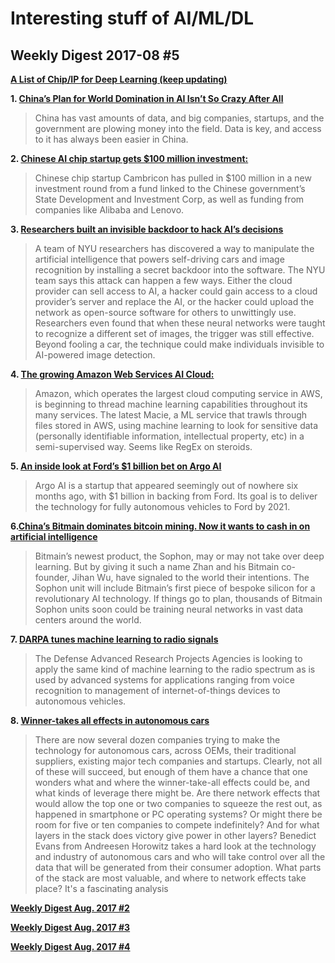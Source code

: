 # Interesting stuff of AI/ML/DL

## Weekly Digest 2017-08 \#5

**[A List of Chip/IP for Deep Learning (keep updating)](https://medium.com/@shan.tang.g/a-list-of-chip-ip-for-deep-learning-48d05f1759ae)**

**1. [China’s Plan for World Domination in AI Isn’t So Crazy After All](https://www.bloomberg.com/amp/news/articles/2017-08-14/china-s-plan-for-world-domination-in-ai-isn-t-so-crazy-after-all)**

> China has vast amounts of data, and big companies, startups, and the government are plowing money into the field. Data is key, and access to it has always been easier in China.

**2. [Chinese AI chip startup gets $100 million investment:](https://www.chinamoneynetwork.com/2017/08/18/chinas-state-development-investment-corp-leads-100m-round-in-ai-chip-maker-cambricon)**

> Chinese chip startup Cambricon has pulled in $100 million in a new investment round from a fund linked to the Chinese government’s State Development and Investment Corp, as well as funding from companies like Alibaba and Lenovo.

**3. [Researchers built an invisible backdoor to hack AI’s decisions](https://qz.com/1061560/researchers-built-an-invisible-back-door-to-hack-ais-decisions/)**
> A team of NYU researchers has discovered a way to manipulate the artificial intelligence that powers self-driving cars and image recognition by installing a secret backdoor into the software.
> The NYU team says this attack can happen a few ways. Either the cloud provider can sell access to AI, a hacker could gain access to a cloud provider’s server and replace the AI, or the hacker could upload the network as open-source software for others to unwittingly use. Researchers even found that when these neural networks were taught to recognize a different set of images, the trigger was still effective. Beyond fooling a car, the technique could make individuals invisible to AI-powered image detection.

**4. [The growing Amazon Web Services AI Cloud:](https://aws.amazon.com/macie/)**

> Amazon, which operates the largest cloud computing service in AWS, is beginning to thread machine learning capabilities throughout its many services. The latest Macie, a ML service that trawls through files stored in AWS, using machine learning to look for sensitive data (personally identifiable information, intellectual property, etc) in a semi-supervised way. Seems like RegEx on steroids.

**5. [An inside look at Ford’s $1 billion bet on Argo AI](https://www.theverge.com/2017/8/16/16155254/argo-ai-ford-self-driving-car-autonomous)**

> Argo AI is a startup that appeared seemingly out of nowhere six months ago, with $1 billion in backing from Ford. Its goal is to deliver the technology for fully autonomous vehicles to Ford by 2021.

**6.[China’s Bitmain dominates bitcoin mining. Now it wants to cash in on artificial intelligence](https://qz.com/1053799/chinas-bitmain-dominates-bitcoin-mining-now-it-wants-to-cash-in-on-artificial-intelligence/)**

> Bitmain’s newest product, the Sophon, may or may not take over deep learning. But by giving it such a name Zhan and his Bitmain co-founder, Jihan Wu, have signaled to the world their intentions. The Sophon unit will include Bitmain’s first piece of bespoke silicon for a revolutionary AI technology. If things go to plan, thousands of Bitmain Sophon units soon could be training neural networks in vast data centers around the world.

**7. [DARPA tunes machine learning to radio signals](https://gcn.com/articles/2017/08/14/darpa-rf-machine-learning.aspx)**
> The Defense Advanced Research Projects Agencies is looking to apply the same kind of machine learning to the radio spectrum as is used by advanced systems for applications ranging from voice recognition to management of internet-of-things devices to autonomous vehicles.

**8. [Winner-takes all effects in autonomous cars](http://ben-evans.com/benedictevans/2017/8/20/winner-takes-all)**
> There are now several dozen companies trying to make the technology for autonomous cars, across OEMs, their traditional suppliers, existing major tech companies and startups. Clearly, not all of these will succeed, but enough of them have a chance that one wonders what and where the winner-take-all effects could be, and what kinds of leverage there might be. Are there network effects that would allow the top one or two companies to squeeze the rest out, as happened in smartphone or PC operating systems? Or might there be room for five or ten companies to compete indefinitely? And for what layers in the stack does victory give power in other layers? 
> Benedict Evans from Andreesen Horowitz takes a hard look at the technology and industry of autonomous cars and who will take control over all the data that will be generated from their consumer adoption.  What parts of the stack are most valuable, and where to network effects take place?  It's a fascinating analysis

**[Weekly Digest Aug. 2017 \#2](https://github.com/basicmi/Machine-Learning-Articles/blob/master/WeeklyDigest2017-08_2.md)**

**[Weekly Digest Aug. 2017 \#3](https://github.com/basicmi/Machine-Learning-Articles/blob/master/WeeklyDigest2017-08_3.md)**

**[Weekly Digest Aug. 2017 \#4](https://github.com/basicmi/Machine-Learning-Articles/blob/master/WeeklyDigest2017-08_4.md)**
